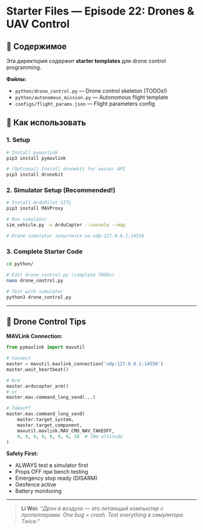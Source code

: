 # Starter Files — Episode 22: Drones & UAV Control

## 📁 Содержимое

Эта директория содержит **starter templates** для drone control programming.

**Файлы:**
- `python/drone_control.py` — Drone control skeleton (TODOs!)
- `python/autonomous_mission.py` — Autonomous flight template
- `configs/flight_params.json` — Flight parameters config

## 🚀 Как использовать

### 1. Setup

```bash
# Install pymavlink
pip3 install pymavlink

# (Optional) Install dronekit for easier API
pip3 install dronekit
```

### 2. Simulator Setup (Recommended!)

```bash
# Install ArduPilot SITL
pip3 install MAVProxy

# Run simulator
sim_vehicle.py -v ArduCopter --console --map

# Drone simulator запустится на udp:127.0.0.1:14550
```

### 3. Complete Starter Code

```bash
cd python/

# Edit drone_control.py (complete TODOs)
nano drone_control.py

# Test with simulator
python3 drone_control.py
```

---

## 📝 Drone Control Tips

**MAVLink Connection:**
```python
from pymavlink import mavutil

# Connect
master = mavutil.mavlink_connection('udp:127.0.0.1:14550')
master.wait_heartbeat()

# Arm
master.arducopter_arm()
# or
master.mav.command_long_send(...)

# Takeoff
master.mav.command_long_send(
    master.target_system,
    master.target_component,
    mavutil.mavlink.MAV_CMD_NAV_TAKEOFF,
    0, 0, 0, 0, 0, 0, 0, 10  # 10m altitude
)
```

**Safety First:**
- ALWAYS test в simulator first
- Props OFF при bench testing
- Emergency stop ready (DISARM)
- Geofence active
- Battery monitoring

---

> **Li Wei:** *"Дрон в воздухе — это летающий компьютер с пропеллерами. One bug = crash. Test everything в симуляторе. Twice."*
